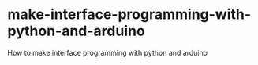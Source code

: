 # make-interface-programming-with-python-and-arduino
How to make interface programming with python and arduino
